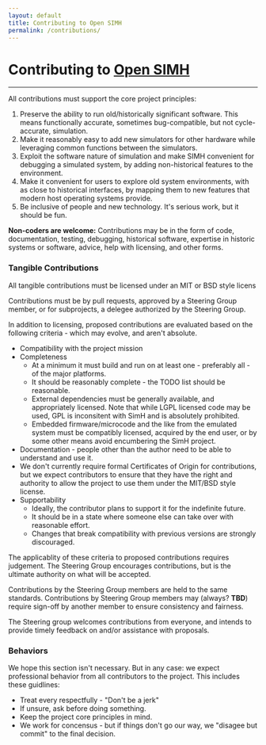 ```yaml
---
layout: default
title: Contributing to Open SIMH
permalink: /contributions/
---
```

# Contributing to [Open SIMH](/)

---

All contributions must support the core project principles:
1. Preserve the ability to run old/historically significant software. This means functionally accurate, sometimes bug-compatible, but not cycle-accurate, simulation.
2. Make it reasonably easy to add new simulators for other hardware while leveraging common functions between the simulators.
3. Exploit the software nature of simulation and make SIMH convenient for debugging a simulated system, by adding non-historical features to the environment.
4. Make it convenient for users to explore old system environments, with as close to historical interfaces, by mapping them to new features that modern host operating systems provide.
5. Be inclusive of people and new technology. It's serious work, but it should be fun.

**Non-coders are welcome:** Contributions may be in the form of code, documentation, testing, debugging, historical software, expertise in historic systems or software, advice, help with licensing, and other forms.

### Tangible Contributions

All tangible contributions must be licensed under an MIT or BSD style licens

Contributions must be by pull requests, approved by a Steering Group member,
or for subprojects, a delegee authorized by the Steering Group.

In addition to licensing, proposed contributions are evaluated based on
the following criteria - which may evolve, and aren't absolute.

* Compatibility with the project mission
* Completeness
  * At a minimum it must build and run on at least one - preferably all - of the major platforms.
  * It should be reasonably complete - the TODO list should be reasonable.
  * External dependencies must be generally available, and appropriately licensed.  Note that while LGPL licensed code may be used, GPL is inconsitent with SimH and is absolutely prohibited.
  * Embedded firmware/microcode and the like from the emulated system must be compatibly licensed, acquired by the end user, or by some other means avoid encumbering the SimH project.
* Documentation - people other than the author need to be able to understand and use it.
 * We don't currently require formal Certificates of Origin for contributions, but we expect contributors to ensure that they have the right and authority to allow the project to use them under the MIT/BSD style license.
* Supportability
  * Ideally, the contributor plans to support it for the indefinite future.
  * It should be in a state where someone else can take over with reasonable effort.
  * Changes that break compatibility with previous versions are strongly discouraged.

The applicablity of these criteria to proposed contributions
requires judgement.  The Steering Group encourages contributions, but
is the ultimate authority on what will be accepted.

Contributions by the Steering Group members are held to the same
standards.  Contributions by Steering Group members may (always? **TBD**)
require sign-off by another member to ensure consistency and fairness.

The Steering group welcomes contributions from everyone, and
intends to provide timely feedback on and/or assistance with proposals.

### Behaviors
We hope this section isn't necessary.  But in any case: we expect professional behavior from all contributors to the project.  This includes these guidlines:
 * Treat every respectfully - "Don't be a jerk"
 * If unsure, ask before doing something.
 * Keep the project core principles in mind.
 * We work for concensus - but if things don't go our way, we "disagee but commit" to the final decision.
